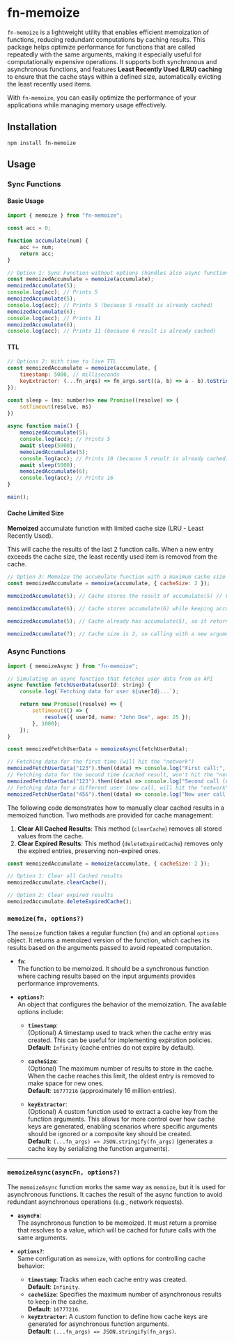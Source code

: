 # fn-memoize

`fn-memoize` is a lightweight utility that enables efficient memoization of functions, reducing redundant computations by caching results. This package helps optimize performance for functions that are called repeatedly with the same arguments, making it especially useful for computationally expensive operations. It supports both synchronous and asynchronous functions, and features **Least Recently Used (LRU) caching** to ensure that the cache stays within a defined size, automatically evicting the least recently used items. 

With `fn-memoize`, you can easily optimize the performance of your applications while managing memory usage effectively.
## Installation

```shell
npm install fn-memoize
```
## Usage

### Sync Functions

#### Basic Usage

```js
import { memoize } from "fn-memoize";

const acc = 0;

function accumulate(num) {
    acc += num;
    return acc;
}

// Option 1: Sync Function without options (handles also async functions)
const memoizedAccumulate = memoize(accumulate);
memoizedAccumulate(5);
console.log(acc); // Prints 5
memoizedAccumulate(5);
console.log(acc); // Prints 5 (because 5 result is already cached)
memoizedAccumulate(6);
console.log(acc); // Prints 11
memoizedAccumulate(6);
console.log(acc); // Prints 11 (because 6 result is already cached)
```

#### TTL

```js
// Options 2: With time to live TTL
const memoizedAccumulate = memoize(accumulate, {
	timestamp: 5000, // milliseconds
	keyExtractor: (...fn_args) => fn_args.sort((a, b) => a - b).toString()
});

const sleep = (ms: number)=> new Promise((resolve) => {
	setTimeout(resolve, ms)
})
 
async function main() {
	memoizedAccumulate(5);
	console.log(acc); // Prints 5
	await sleep(5000);
	memoizedAccumulate(5);
	console.log(acc); // Prints 10 (because 5 result is already cached)
	await sleep(5000);
	memoizedAccumulate(6);
	console.log(acc); // Prints 16
}

main();
```

#### Cache Limited Size

**Memoized** accumulate function with limited cache size (LRU - Least Recently Used).

This will cache the results of the last 2 function calls. When a new entry exceeds the cache size, the least recently used item is removed from the cache.

```js
// Option 3: Memoize the accumulate function with a maximum cache size of 2 
const memoizedAccumulate = memoize(accumulate, { cacheSize: 2 }); 

memoizedAccumulate(5); // Cache stores the result of accumulate(5) // Cache state: [5] 

memoizedAccumulate(6); // Cache stores accumulate(6) while keeping accumulate(5) Cache state: [5, 6] (most recently used is 6) 

memoizedAccumulate(5); // Cache already has accumulate(5), so it returns the cached result and marks 5 as the most recently used. Cache state: [6, 5] (most recently used is 5) 

memoizedAccumulate(7); // Cache size is 2, so calling with a new argument (7) causes the least recently used (6) to be evicted. Cache state: [5, 7] (most recently used is 7)
```

### Async Functions

```js
import { memoizeAsync } from "fn-memoize";

// Simulating an async function that fetches user data from an API
async function fetchUserData(userId: string) {
    console.log(`Fetching data for user ${userId}...`);

    return new Promise((resolve) => {
        setTimeout(() => {
            resolve({ userId, name: "John Doe", age: 25 });
        }, 1000);
    });
}

const memoizedFetchUserData = memoizeAsync(fetchUserData);

// Fetching data for the first time (will hit the "network")
memoizedFetchUserData("123").then((data) => console.log("First call:", data));
// Fetching data for the second time (cached result, won't hit the "network")
memoizedFetchUserData("123").then((data) => console.log("Second call (cached):", data));
// Fetching data for a different user (new call, will hit the "network")
memoizedFetchUserData("456").then((data) => console.log("New user call:", data));
```

The following code demonstrates how to manually clear cached results in a memoized function. Two methods are provided for cache management:

1. **Clear All Cached Results**: This method (`clearCache`) removes all stored values from the cache.
2. **Clear Expired Results**: This method (`deleteExpiredCache`) removes only the expired entries, preserving non-expired ones.

```js
const memoizedAccumulate = memoize(accumulate, { cacheSize: 2 }); 

// Option 1: Clear all Cached results
memoizedAccumulate.clearCache();

// Option 2: Clear expired results
memoizedAccumulate.deleteExpiredCache();
```

### `memoize(fn, options?)`

The `memoize` function takes a regular function (`fn`) and an optional `options` object. It returns a memoized version of the function, which caches its results based on the arguments passed to avoid repeated computation.

- **`fn`**:  
    The function to be memoized. It should be a synchronous function where caching results based on the input arguments provides performance improvements.
    
- **`options?`**:  
    An object that configures the behavior of the memoization. The available options include:
    
    - **`timestamp`**:  
        (Optional) A timestamp used to track when the cache entry was created. This can be useful for implementing expiration policies.  
        **Default**: `Infinity` (cache entries do not expire by default).
        
    - **`cacheSize`**:  
        (Optional) The maximum number of results to store in the cache. When the cache reaches this limit, the oldest entry is removed to make space for new ones.  
        **Default**: `16777216` (approximately 16 million entries).
        
    - **`keyExtractor`**:  
        (Optional) A custom function used to extract a cache key from the function arguments. This allows for more control over how cache keys are generated, enabling scenarios where specific arguments should be ignored or a composite key should be created.  
        **Default**: `(...fn_args) => JSON.stringify(fn_args)` (generates a cache key by serializing the function arguments).
        

---

### `memoizeAsync(asyncFn, options?)`

The `memoizeAsync` function works the same way as `memoize`, but it is used for asynchronous functions. It caches the result of the async function to avoid redundant asynchronous operations (e.g., network requests).

- **`asyncFn`**:  
    The asynchronous function to be memoized. It must return a promise that resolves to a value, which will be cached for future calls with the same arguments.
    
- **`options?`**:  
    Same configuration as `memoize`, with options for controlling cache behavior:
    
    - **`timestamp`**: Tracks when each cache entry was created.  
        **Default**: `Infinity`.
    - **`cacheSize`**: Specifies the maximum number of asynchronous results to keep in the cache.  
        **Default**: `16777216`.
    - **`keyExtractor`**: A custom function to define how cache keys are generated for asynchronous function arguments.  
        **Default**: `(...fn_args) => JSON.stringify(fn_args)`.